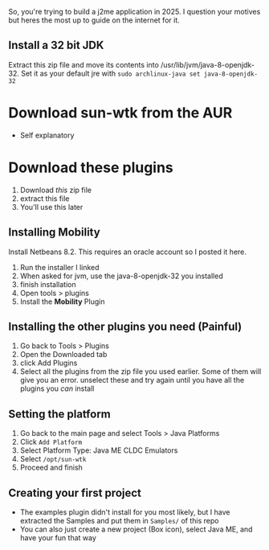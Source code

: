 So, you're trying to build a j2me application in 2025. I question your motives but heres the most up to guide on the internet for it.

## Install a 32 bit JDK
Extract this zip file and move its contents into /usr/lib/jvm/java-8-openjdk-32. 
Set it as your default jre with `sudo archlinux-java set java-8-openjdk-32`

# Download sun-wtk from the AUR
* Self explanatory

# Download these plugins 
1. Download *this* zip file
2. extract this file
3. You'll use this later

## Installing Mobility
Install Netbeans 8.2. This requires an oracle account so I posted it here.
1. Run the installer I linked
2. When asked for jvm, use the java-8-openjdk-32 you installed
3. finish installation
4. Open tools > plugins
5. Install the **Mobility** Plugin

## Installing the other plugins you need (Painful)
1. Go back to Tools > Plugins
2. Open the Downloaded tab
3. click Add Plugins
4. Select all the plugins from the zip file you used earlier. Some of them will give you an error. unselect these and try again until you have all the plugins you *can* install

## Setting the platform
1. Go back to the main page and select Tools > Java Platforms
2. Click `Add Platform`
3. Select Platform Type: Java ME CLDC Emulators
4. Select `/opt/sun-wtk`
5. Proceed and finish

## Creating your first project
* The examples plugin didn't install for you most likely, but I have extracted the Samples and put them in `Samples/` of this repo
* You can also just create a new project (Box icon), select Java ME, and have your fun that way

